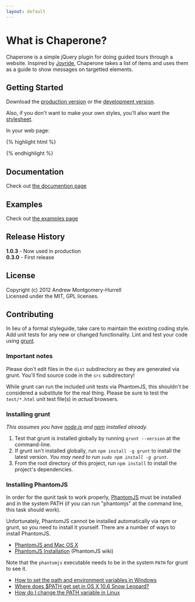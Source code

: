 ```yaml
---
layout: default
---
```


# What is Chaperone?

Chaperone is a simple jQuery plugin for doing guided tours through a website.
Inspired by [Joyride](http://www.zurb.com/playground/jquery-joyride-feature-tour-plugin),
Chaperone takes a list of items and uses them as a guide to show messages on targetted elements.

## Getting Started
Download the [production version][min] or the [development version][max].

[min]: https://raw.github.com/darkliquid/chaperone.js/master/dist/jquery.chaperone.min.js
[max]: https://raw.github.com/darkliquid/chaperone.js/master/dist/jquery.chaperone.js

Also, if you don't want to make your own styles, you'll also want the [stylesheet][css].

[css]: https://raw.github.com/darkliquid/chaperone.js/master/src/jquery.chaperone.css

In your web page:

{% highlight html %}
<link rel="stylesheet" type="text/css" media="screen" href="chaperone.css">
<script src="jquery.min.js"></script>
<script src="chaperone.min.js"></script>
<script>
jQuery(function($) {
  $('#my-tour').chaperone(); // Set up a default tour for #my-tour
  $('#my-tour').chaperone('start'); // Start the tour
});
</script>
{% endhighlight %}

## Documentation

Check out [the documention page](docs)

## Examples

Check out [the examples page](examples)

## Release History
__1.0.3__ - Now used in production  
__0.3.0__ - First release

## License
Copyright (c) 2012 Andrew Montgomery-Hurrell  
Licensed under the MIT, GPL licenses.

## Contributing
In lieu of a formal styleguide, take care to maintain the existing coding style. Add unit tests for any new or changed functionality. Lint and test your code using [grunt](https://github.com/cowboy/grunt).

### Important notes
Please don't edit files in the `dist` subdirectory as they are generated via grunt. You'll find source code in the `src` subdirectory!

While grunt can run the included unit tests via PhantomJS, this shouldn't be considered a substitute for the real thing. Please be sure to test the `test/*.html` unit test file(s) in _actual_ browsers.

### Installing grunt
_This assumes you have [node.js](http://nodejs.org/) and [npm](http://npmjs.org/) installed already._

1. Test that grunt is installed globally by running `grunt --version` at the command-line.
1. If grunt isn't installed globally, run `npm install -g grunt` to install the latest version. _You may need to run `sudo npm install -g grunt`._
1. From the root directory of this project, run `npm install` to install the project's dependencies.

### Installing PhantomJS

In order for the qunit task to work properly, [PhantomJS](http://www.phantomjs.org/) must be installed and in the system PATH (if you can run "phantomjs" at the command line, this task should work).

Unfortunately, PhantomJS cannot be installed automatically via npm or grunt, so you need to install it yourself. There are a number of ways to install PhantomJS.

* [PhantomJS and Mac OS X](http://ariya.ofilabs.com/2012/02/phantomjs-and-mac-os-x.html)
* [PhantomJS Installation](http://code.google.com/p/phantomjs/wiki/Installation) (PhantomJS wiki)

Note that the `phantomjs` executable needs to be in the system `PATH` for grunt to see it.

* [How to set the path and environment variables in Windows](http://www.computerhope.com/issues/ch000549.htm)
* [Where does $PATH get set in OS X 10.6 Snow Leopard?](http://superuser.com/questions/69130/where-does-path-get-set-in-os-x-10-6-snow-leopard)
* [How do I change the PATH variable in Linux](https://www.google.com/search?q=How+do+I+change+the+PATH+variable+in+Linux)
